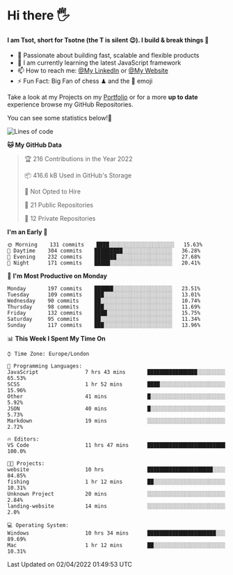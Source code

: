 # Hi there :raised_hand_with_fingers_splayed:
#### I am Tsot, short for Tsotne (the T is silent :wink:). I build & break things :space_invader:
- :telescope: Passionate about building fast, scalable and flexible products
- :seedling: I am currently learning the latest JavaScript framework 
- :mailbox: How to reach me: [@My LinkedIn](https://www.linkedin.com/in/tsotne-gvadzabia/) or [@My Website](https://tsotne.co.uk/contact)
- :zap: Fun Fact: Big Fan of chess ♟ and the 👾 emoji

Take a look at my Projects on my [Portfolio](https://tsotne.co.uk/) or for a more **up to date** experience browse my GitHub Repositories.

You can see some statistics below!:space_invader:
<!--START_SECTION:waka-->
![Lines of code](https://img.shields.io/badge/From%20Hello%20World%20I%27ve%20Written-2%20Million%20lines%20of%20code-blue)

**🐱 My GitHub Data** 

> 🏆 216 Contributions in the Year 2022
 > 
> 📦 416.6 kB Used in GitHub's Storage 
 > 
> 🚫 Not Opted to Hire
 > 
> 📜 21 Public Repositories 
 > 
> 🔑 12 Private Repositories  
 > 
**I'm an Early 🐤** 

```text
🌞 Morning    131 commits    ████░░░░░░░░░░░░░░░░░░░░░   15.63% 
🌆 Daytime    304 commits    █████████░░░░░░░░░░░░░░░░   36.28% 
🌃 Evening    232 commits    ███████░░░░░░░░░░░░░░░░░░   27.68% 
🌙 Night      171 commits    █████░░░░░░░░░░░░░░░░░░░░   20.41%

```
📅 **I'm Most Productive on Monday** 

```text
Monday       197 commits    ██████░░░░░░░░░░░░░░░░░░░   23.51% 
Tuesday      109 commits    ███░░░░░░░░░░░░░░░░░░░░░░   13.01% 
Wednesday    90 commits     ██░░░░░░░░░░░░░░░░░░░░░░░   10.74% 
Thursday     98 commits     ███░░░░░░░░░░░░░░░░░░░░░░   11.69% 
Friday       132 commits    ████░░░░░░░░░░░░░░░░░░░░░   15.75% 
Saturday     95 commits     ██░░░░░░░░░░░░░░░░░░░░░░░   11.34% 
Sunday       117 commits    ███░░░░░░░░░░░░░░░░░░░░░░   13.96%

```


📊 **This Week I Spent My Time On** 

```text
⌚︎ Time Zone: Europe/London

💬 Programming Languages: 
JavaScript               7 hrs 43 mins       ████████████████░░░░░░░░░   65.53% 
SCSS                     1 hr 52 mins        ████░░░░░░░░░░░░░░░░░░░░░   15.96% 
Other                    41 mins             █░░░░░░░░░░░░░░░░░░░░░░░░   5.92% 
JSON                     40 mins             █░░░░░░░░░░░░░░░░░░░░░░░░   5.73% 
Markdown                 19 mins             ░░░░░░░░░░░░░░░░░░░░░░░░░   2.72%

🔥 Editors: 
VS Code                  11 hrs 47 mins      █████████████████████████   100.0%

🐱‍💻 Projects: 
website                  10 hrs              █████████████████████░░░░   84.85% 
fishing                  1 hr 12 mins        ██░░░░░░░░░░░░░░░░░░░░░░░   10.31% 
Unknown Project          20 mins             ░░░░░░░░░░░░░░░░░░░░░░░░░   2.84% 
landing-website          14 mins             ░░░░░░░░░░░░░░░░░░░░░░░░░   2.0%

💻 Operating System: 
Windows                  10 hrs 34 mins      ██████████████████████░░░   89.69% 
Mac                      1 hr 12 mins        ██░░░░░░░░░░░░░░░░░░░░░░░   10.31%

```


 Last Updated on 02/04/2022 01:49:53 UTC
<!--END_SECTION:waka-->
